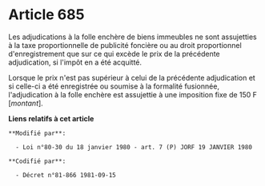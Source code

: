 # Article 685

Les adjudications à la folle enchère de biens immeubles ne sont assujetties à la taxe proportionnelle de publicité foncière
ou au droit proportionnel d'enregistrement que sur ce qui excède le prix de la précédente adjudication, si l'impôt en a été
acquitté.

Lorsque le prix n'est pas supérieur à celui de la précédente adjudication et si celle-ci a été enregistrée ou soumise à la
formalité fusionnée, l'adjudication à la folle enchère est assujettie à une imposition fixe de 150 F [*montant*].

**Liens relatifs à cet article**

	**Modifié par**:

	  - Loi n°80-30 du 18 janvier 1980 - art. 7 (P) JORF 19 JANVIER 1980

	**Codifié par**:

	  - Décret n°81-866 1981-09-15
